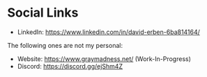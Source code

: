 # Social Links

- LinkedIn: https://www.linkedin.com/in/david-erben-6ba814164/

The following ones are not my personal:

- Website: https://www.graymadness.net/ (Work-In-Progress)
- Discord: https://discord.gg/ejShm4Z
